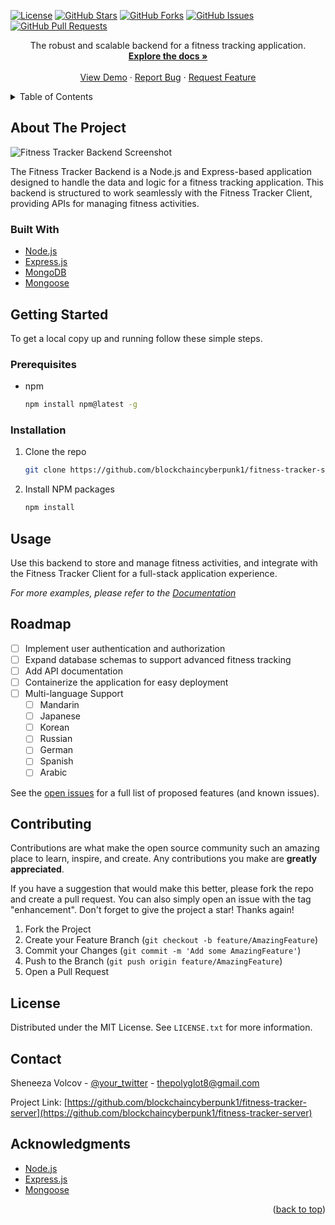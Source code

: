 <a name="readme-top"></a>

[![License](https://img.shields.io/badge/License-MIT-blue.svg)](LICENSE)
[![GitHub Stars](https://img.shields.io/github/stars/blockchaincyberpunk1/fitness-tracker-server)](https://github.com/blockchaincyberpunk1/fitness-tracker-server/stargazers)
[![GitHub Forks](https://img.shields.io/github/forks/blockchaincyberpunk1/fitness-tracker-server)](https://github.com/blockchaincyberpunk1/fitness-tracker-server/network/members)
[![GitHub Issues](https://img.shields.io/github/issues/blockchaincyberpunk1/fitness-tracker-server)](https://github.com/blockchaincyberpunk1/fitness-tracker-server/issues)
[![GitHub Pull Requests](https://img.shields.io/github/issues-pr/blockchaincyberpunk1/fitness-tracker-server)](https://github.com/blockchaincyberpunk1/fitness-tracker-server/pulls)

<div>
  <p align="center">
    The robust and scalable backend for a fitness tracking application.
    <br />
    <a href="https://github.com/blockchaincyberpunk1/fitness-tracker-server"><strong>Explore the docs »</strong></a>
    <br />
    <br />
    <a href="https://github.com/blockchaincyberpunk1/fitness-tracker-server">View Demo</a>
    ·
    <a href="https://github.com/blockchaincyberpunk1/fitness-tracker-server/issues">Report Bug</a>
    ·
    <a href="https://github.com/blockchaincyberpunk1/fitness-tracker-server/issues">Request Feature</a>
  </p>
</div>

<!-- TABLE OF CONTENTS -->
<details>
  <summary>Table of Contents</summary>
  <ol>
    <li><a href="#about-the-project">About The Project</a></li>
    <li>
      <a href="#getting-started">Getting Started</a>
      <ul>
        <li><a href="#prerequisites">Prerequisites</a></li>
        <li><a href="#installation">Installation</a></li>
      </ul>
    </li>
    <li><a href="#usage">Usage</a></li>
    <li><a href="#roadmap">Roadmap</a></li>
    <li><a href="#contributing">Contributing</a></li>
    <li><a href="#license">License</a></li>
    <li><a href="#contact">Contact</a></li>
    <li><a href="#acknowledgments">Acknowledgments</a></li>
  </ol>
</details>



<!-- ABOUT THE PROJECT -->
## About The Project

![Fitness Tracker Backend Screenshot](path/to/your/image/folder/backend-screenshot.png)



The Fitness Tracker Backend is a Node.js and Express-based application designed to handle the data and logic for a fitness tracking application. This backend is structured to work seamlessly with the Fitness Tracker Client, providing APIs for managing fitness activities.

### Built With

* [Node.js](https://nodejs.org/)
* [Express.js](https://expressjs.com/)
* [MongoDB](https://www.mongodb.com/)
* [Mongoose](https://mongoosejs.com/)


<!-- GETTING STARTED -->
## Getting Started

To get a local copy up and running follow these simple steps.

### Prerequisites

* npm
  ```sh
  npm install npm@latest -g
  ```

### Installation

1. Clone the repo
   ```sh
   git clone https://github.com/blockchaincyberpunk1/fitness-tracker-server.git
   ```
2. Install NPM packages
   ```sh
   npm install
   ```

<!-- USAGE EXAMPLES -->
## Usage

Use this backend to store and manage fitness activities, and integrate with the Fitness Tracker Client for a full-stack application experience.

_For more examples, please refer to the [Documentation](https://example.com)_


<!-- ROADMAP -->
## Roadmap

- [ ] Implement user authentication and authorization
- [ ] Expand database schemas to support advanced fitness tracking
- [ ] Add API documentation
- [ ] Containerize the application for easy deployment
- [ ] Multi-language Support
    - [ ] Mandarin
    - [ ] Japanese
    - [ ] Korean
    - [ ] Russian
    - [ ] German
    - [ ] Spanish
    - [ ] Arabic

See the [open issues](https://github.com/issues) for a full list of proposed features (and known issues).

<!-- CONTRIBUTING -->
## Contributing

Contributions are what make the open source community such an amazing place to learn, inspire, and create. Any contributions you make are **greatly appreciated**.

If you have a suggestion that would make this better, please fork the repo and create a pull request. You can also simply open an issue with the tag "enhancement".
Don't forget to give the project a star! Thanks again!

1. Fork the Project
2. Create your Feature Branch (`git checkout -b feature/AmazingFeature`)
3. Commit your Changes (`git commit -m 'Add some AmazingFeature'`)
4. Push to the Branch (`git push origin feature/AmazingFeature`)
5. Open a Pull Request

<!-- LICENSE -->
## License

Distributed under the MIT License. See `LICENSE.txt` for more information.

<!-- CONTACT -->
## Contact

Sheneeza Volcov - [@your_twitter](https://twitter.com/your_username) - thepolyglot8@gmail.com

Project Link: [https://github.com/blockchaincyberpunk1/fitness-tracker-server](https://github.com/blockchaincyberpunk1/fitness-tracker-server)


<!-- ACKNOWLEDGMENTS -->
## Acknowledgments

* [Node.js](https://nodejs.org/)
* [Express.js](https://expressjs.com/)
* [Mongoose](https://mongoosejs.com/)


<p align="right">(<a href="#readme-top">back to top</a>)</p>